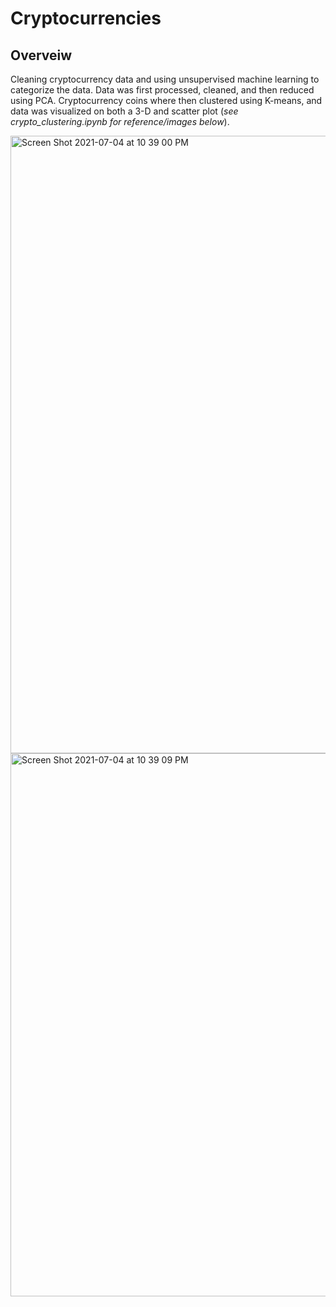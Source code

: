 # Cryptocurrencies
## Overveiw 
Cleaning cryptocurrency data and using unsupervised machine learning to categorize the data. Data was first processed, cleaned, and then reduced using PCA. Cryptocurrency coins where then clustered using K-means, and data was visualized on both a 3-D and scatter plot (*see crypto_clustering.ipynb for reference/images below*). 

<img width="988" alt="Screen Shot 2021-07-04 at 10 39 00 PM" src="https://user-images.githubusercontent.com/79600550/124410654-e8d29300-dd18-11eb-8a14-f36774d63062.png">

<img width="869" alt="Screen Shot 2021-07-04 at 10 39 09 PM" src="https://user-images.githubusercontent.com/79600550/124410659-ebcd8380-dd18-11eb-8c2c-4e0b0e94f883.png">
